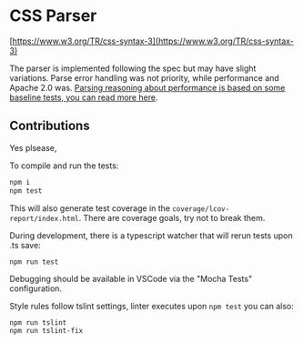 # CSS Parser
[https://www.w3.org/TR/css-syntax-3](https://www.w3.org/TR/css-syntax-3)

The parser is implemented following the spec but may have slight variations.
Parse error handling was not priority, while performance and Apache 2.0 was.
[Parsing reasoning about performance is based on some baseline tests, you can read more here](https://panayotcankov.github.io/nativescript-3.3.0-css-parser/).

## Contributions
Yes plsease,

To compile and run the tests:
```bash
npm i
npm test
```
This will also generate test coverage in the `coverage/lcov-report/index.html`.
There are coverage goals, try not to break them.

During development, there is a typescript watcher that will rerun tests upon .ts save:
```
npm run test
```

Debugging should be available in VSCode via the "Mocha Tests" configuration.

Style rules follow tslint settings, linter executes upon `npm test` you can also:
```
npm run tslint
npm run tslint-fix
```
